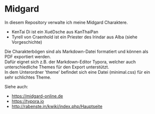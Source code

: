# Midgard

In diesem Repository verwalte ich meine Midgard Charaktere.

- KenTai Di ist ein XuéDsche aus KanThaiPan
- Tyrell von Craenhold ist ein Priester des Irindar aus Alba (siehe Vorgeschichte)

Die Charakterbögen sind als Markdown-Datei formatiert und können als PDF exportiert werden.  
Dafür eignet sich z.B. der Markdown-Editor Typora, welcher auch unterschiedliche Themes für den Export unterstützt.  
In dem Unterordner 'theme' befindet sich eine Datei (minimal.css) für ein sehr schlichtes Theme.

Siehe auch:

- https://midgard-online.de
- https://typora.io
- http://rabenste.in/kwiki/index.php/Hauptseite

